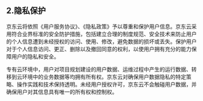 ## 2.隐私保护
京东云将依照《用户服务协议》、《隐私政策》予以尊重和保护用户信息。京东云采用符合业界标准的安全防护措施，包括建立合理的制度规范、安全技术来防止用户的个人信息遭到未经授权的访问、使用、修改，避免数据的损坏或丢失。保护用户对于个人信息访问、更正、删除以及撤回同意的权利，以使用户拥有充分的能力保障用户的隐私和安全。

专有云环境中，用户对项目规划建设的用户数据、运维过程中产生的运行数据、转移到云环境中的业务数据等均拥有所有权。京东云对确保用户数据隐私的特定策略、操作实践和技术保持透明。未经用户授权许可，京东云不会触碰用户数据，并确保用户对其信息具有唯一的所有权和控制权。    
